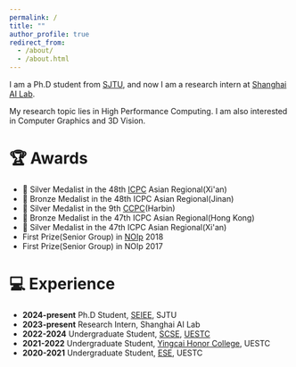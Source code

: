 ```yaml
---
permalink: /
title: ""
author_profile: true
redirect_from:  
  - /about/
  - /about.html
---
```

I am a Ph.D student from [SJTU](https://www.sjtu.edu.cn/), and now I am a research intern at [Shanghai AI Lab](https://www.shlab.org.cn/).

My research topic lies in High Performance Computing. I am also interested in Computer Graphics and 3D Vision. 

# 🏆 Awards
+ 🥈 Silver Medalist in the 48th [ICPC](https://icpc.global/) Asian Regional(Xi'an)
+ 🥉 Bronze Medalist in the 48th ICPC Asian Regional(Jinan)
+ 🥈 Silver Medalist in the 9th [CCPC](https://ccpc.io/)(Harbin)
+ 🥉 Bronze Medalist in the 47th ICPC Asian Regional(Hong Kong)
+ 🥈 Silver Medalist in the 47th ICPC Asian Regional(Xi'an)
+ First Prize(Senior Group) in [NOIp](https://www.noi.cn/gynoi/jj/) 2018
+ First Prize(Senior Group) in NOIp 2017

# 💻 Experience
+ **2024-present** Ph.D Student, [SEIEE](https://www.seiee.sjtu.edu.cn), SJTU
+ **2023-present** Research Intern, Shanghai AI Lab
+ **2022-2024** Undergraduate Student, [SCSE](https://www.scse.uestc.edu.cn/), [UESTC](https://www.uestc.edu.cn/)
+ **2021-2022** Undergraduate Student, [Yingcai Honor College](https://www.yingcai.uestc.edu.cn), UESTC
+ **2020-2021** Undergraduate Student, [ESE](https://www.ese.uestc.edu.cn), UESTC



